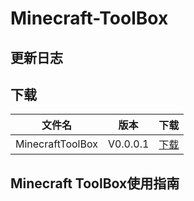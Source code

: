 # Minecraft-ToolBox
## 更新日志
## 下载
|文件名|版本|下载|
|----|----|----|
|MinecraftToolBox|V0.0.0.1|[下载](https://github.com/sunmoonsakura/Minecraft-ToolBox/releases/download/MinecraftToolBox/MinecraftToolBox.zip)|
## Minecraft ToolBox使用指南
